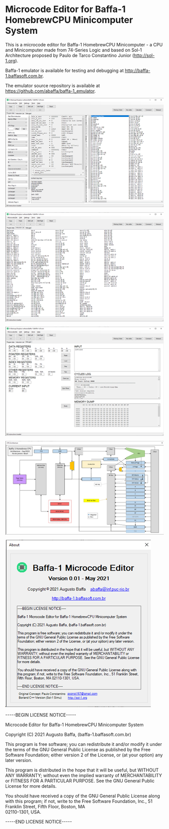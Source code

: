 # Microcode Editor for Baffa-1 HomebrewCPU Minicomputer System

This is a microcode editor for Baffa-1 HomebrewCPU Minicomputer - a CPU and Minicomputer made from 74-Series Logic and based on Sol-1 Architecture proposed by Paulo de Tarco Constantino Junior (http://sol-1.org). 

Baffa-1 emulator is available for testing and debugging at http://baffa-1.baffasoft.com.br.

The emulator source repository is available at https://github.com/abaffa/baffa-1_emulator.

![baffa1_mce](_images/baffa-1_microcode_editor1.png)

![baffa2_mce](_images/baffa-1_microcode_editor2.png)

![baffa3_mce](_images/baffa-1_microcode_editor3.png)

![baffa4_mce](_images/baffa-1_microcode_editor4.png)

![baffa5_mce](_images/baffa-1_microcode_editor5.png)

-----BEGIN LICENSE NOTICE----- 

Microcode Editor for Baffa-1 HomebrewCPU Minicomputer System

Copyright (C) 2021  Augusto Baffa, (baffa-1.baffasoft.com.br)

This program is free software; you can redistribute it and/or
modify it under the terms of the GNU General Public License
as published by the Free Software Foundation; either version 2
of the License, or (at your option) any later version.

This program is distributed in the hope that it will be useful,
but WITHOUT ANY WARRANTY; without even the implied warranty of
MERCHANTABILITY or FITNESS FOR A PARTICULAR PURPOSE.  See the
GNU General Public License for more details.

You should have received a copy of the GNU General Public License
along with this program; if not, write to the Free Software
Foundation, Inc., 51 Franklin Street, Fifth Floor, Boston, MA  
02110-1301, USA.

-----END LICENSE NOTICE----- 
